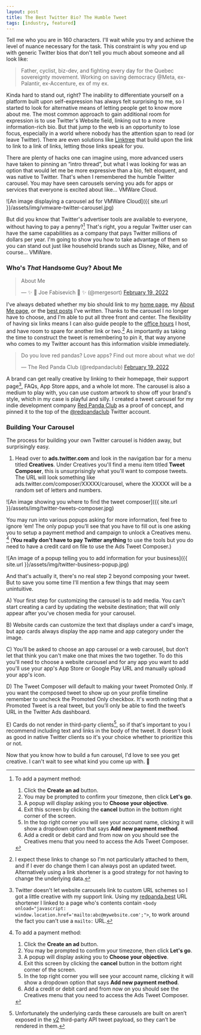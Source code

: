 ```yaml
---
layout: post
title: The Best Twitter Bio? The Humble Tweet
tags: [industry, featured]
---
```


Tell me who you are in 160 characters. I'll wait while you try and achieve the level of nuance necessary for the task. This constraint is why you end up with generic Twitter bios that don't tell you much about someone and all look like:

> Father, cyclist, biz-dev, and fighting every day for the Quebec sovereignty movement. Working on saving democracy @Meta, ex-Palantir, ex-Accenture, ex of my ex.

Kinda hard to stand out, right? The inability to differentiate yourself on a platform built upon self-expression has always felt surprising to me, so I started to look for alternative means of letting people get to know more about me. The most common approach to gain additional room for expression is to use Twitter's Website field, linking out to a more information-rich bio. But that jump to the web is an opportunity to lose focus, especially in a world where nobody has the attention span to read (or leave Twitter). There are even solutions like [Linktree](http://linktr.ee) that build upon the link to link to a link of links, letting those links speak for you.

There are plenty of hacks one can imagine using, more advanced users have taken to pinning an “intro thread”, but what I was looking for was an option that would let me be more expressive than a bio, felt eloquent, and was native to Twitter. That's when I remembered the humble Twitter carousel. You may have seen carousels serving you ads for apps or services that everyone is excited about like… VMWare Cloud.

![An image displaying a carousel ad for VMWare Cloud]({{ site.url }}/assets/img/vmware-twitter-carousel.jpg)

But did you know that Twitter's advertiser tools are available to everyone, without having to pay a penny?[^1] That's right, you a regular Twitter user can have the same capabilities as a company that pays Twitter millions of dollars per year. I'm going to show you how to take advantage of them so you can stand out just like household brands such as Disney, Nike, and of course… VMWare.

### Who's *That* Handsome Guy? About Me

<blockquote class="twitter-tweet" data-dnt="true"><p lang="en" dir="ltr">About Me</p>&mdash; ✨  Joe Fabisevich  ✨ (@mergesort) <a href="https://twitter.com/mergesort/status/1495178694553444355?ref_src=twsrc%5Etfw">February 19, 2022</a></blockquote> <script async src="https://platform.twitter.com/widgets.js" charset="utf-8"></script>

I've always debated whether my bio should link to my [home page](https://fabisevi.ch/), my [About Me page](https://fabisevi.ch/about), or the [best posts](https://www.fabisevi.ch/tag/featured-posts/) I've written. Thanks to the carousel I no longer have to choose, and I'm able to put all three front and center. The flexibility of having six links means I can also guide people to the [office hours](https://redpanda.best/office-hours) I host, and have room to spare for another link or two.[^2] As importantly as taking the time to construct the tweet is remembering to pin it, that way anyone who comes to my Twitter account has this information visible immediately.

<blockquote class="twitter-tweet" data-dnt="true"><p lang="en" dir="ltr">Do you love red pandas? Love apps? Find out more about what we do!</p>&mdash; The Red Panda Club (@redpandaclub) <a href="https://twitter.com/redpandaclub/status/1495170167940292614?ref_src=twsrc%5Etfw">February 19, 2022</a></blockquote> <script async src="https://platform.twitter.com/widgets.js" charset="utf-8"></script>

A brand can get really creative by linking to their homepage, their support page[^3], FAQs, App Store apps, and a whole lot more. The carousel is also a medium to play with, you can use custom artwork to show off your brand's style, which in my case is playful and silly. I created a tweet carousel for my indie development company [Red Panda Club](https://www.redpanda.club) as a proof of concept, and pinned it to the top of the [@redpandaclub](https://twitter.com/redpandaclub) Twitter account.

### Building Your Carousel

The process for building your own Twitter carousel is hidden away, but surprisingly easy.

1. Head over to **ads.twitter.com** and look in the navigation bar for a menu titled **Creatives**. Under Creatives you'll find a menu item titled **Tweet Composer**, this is unsurprisingly what you'll want to compose tweets. The URL will look something like ads.twitter.com/composer/XXXXX/carousel, where the XXXXX will be a random set of letters and numbers.

![An image showing you where to find the tweet composer]({{ site.url }}/assets/img/twitter-tweets-composer.jpg)

You may run into various popups asking for more information, feel free to ignore ‘em! The only popup you’ll see that you have to fill out is one asking you to setup a payment method and campaign to unlock a Creatives menu. [^1] (**You really don't have to pay Twitter anything** to use the tools but you do need to have a credit card on file to use the Ads Tweet Composer.)

![An image of a popup telling you to add information for your business]({{ site.url }}/assets/img/twitter-business-popup.jpg)

And that's actually it, there's no real step 2 beyond composing your tweet. But to save you some time I'll mention a few things that may seem unintuitive.

A) Your first step for customizing the carousel is to add media. You can't start creating a card by updating the website destination; that will only appear after you've chosen media for your carousel.

B) Website cards can customize the text that displays under a card's image, but app cards always display the app name and app category under the image.

C) You’ll be asked to choose an app carousel or a web carousel, but don’t let that think you can't make one that mixes the two together.  To do this you'll need to choose a website carousel and for any app you want to add you'll use your app's App Store or Google Play URL and manually upload your app's icon.

D) The Tweet Composer will default to making your tweet Promoted Only. If you want the composed tweet to show up on your profile timeline remember to uncheck the Promoted Only checkbox. It's worth noting that a Promoted Tweet is a real tweet, but you’ll only be able to find the tweet’s URL in the Twitter Ads dashboard.

E) Cards do not render in third-party clients[^4], so if that's important to you I recommend including text and links in the body of the tweet. It doesn't look as good in native Twitter clients so it's your choice whether to prioritize this or not. 

Now that you know how to build a fun carousel, I'd love to see you get creative. I can't wait to see what kind you come up with. 🎠

[^1]:

    To add a payment method: 
  
    1. Click the **Create an ad** button. 
    2. You may be prompted to confirm your timezone, then click **Let's go**. 
    3. A popup will display asking you to **Choose your objective**. 
    4. Exit this screen by clicking the **cancel** button in the bottom right corner of the screen. 
    5. In the top right corner you will see your account name, clicking it will show a dropdown option that says **Add new payment method**. 
    6. Add a credit or debit card and from now on you should see the Creatives menu that you need to access the Ads Tweet Composer.

[^2]: I expect these links to change so I'm not particularly attached to them, and if I ever do change them I can always post an updated tweet. Alternatively using a link shortener is a good strategy for not having to change the underlying data.

[^3]: Twitter doesn't let website carousels link to custom URL schemes so I got a little creative with my support link. Using my [redpanda.best](https://redpanda.best) URL shortener I linked to a page who's contents contain `<body onload="javascript: window.location.href='mailto:abc@mywebsite.com';">`, to work around the fact you can't use a `mailto:` URL.

[^4]: Unfortunately the underlying cards these carousels are built on aren’t exposed in the [v2](https://developer.twitter.com/en/support/twitter-api/v2) third-party API tweet payload, so they can’t be rendered in them.